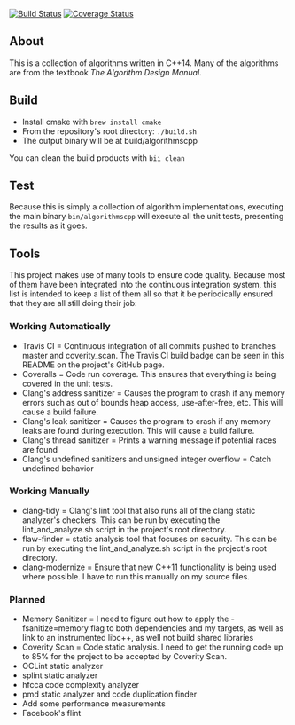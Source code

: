 [![Build Status](https://travis-ci.org/alexdunn/aalgocpp.svg?branch=master)](https://travis-ci.org/alexdunn/aalgocpp)
[![Coverage Status](https://coveralls.io/repos/alexdunn/aalgocpp/badge.svg)](https://coveralls.io/r/alexdunn/aalgocpp)

## About
This is a collection of algorithms written in C++14.  Many of the algorithms are from the textbook *The Algorithm Design Manual*.

## Build
- Install cmake with `brew install cmake`
- From the repository's root directory: `./build.sh`
- The output binary will be at build/algorithmscpp

You can clean the build products with `bii clean`

## Test
Because this is simply a collection of algorithm implementations, executing the main binary `bin/algorithmscpp` will execute all the unit tests, presenting the results as it goes.

## Tools
This project makes use of many tools to ensure code quality.  Because most of them have been integrated into the continuous integration system, this list is intended to keep a list of them all so that it be periodically ensured that they are all still doing their job:

### Working Automatically
- Travis CI = Continuous integration of all commits pushed to branches master and coverity_scan. The Travis CI build badge can be seen in this README on the project's GitHub page.
- Coveralls = Code run coverage.  This ensures that everything is being covered in the unit tests.
- Clang's address sanitizer = Causes the program to crash if any memory errors such as out of bounds heap access, use-after-free, etc. This will cause a build failure.
- Clang's leak sanitizer = Causes the program to crash if any memory leaks are found during execution.  This will cause a build failure.
- Clang's thread sanitizer = Prints a warning message if potential races are found
- Clang's undefined sanitizers and unsigned integer overflow = Catch undefined behavior

### Working Manually
- clang-tidy = Clang's lint tool that also runs all of the clang static analyzer's checkers. This can be run by executing the lint_and_analyze.sh script in the project's root directory.
- flaw-finder = static analysis tool that focuses on security.  This can be run by executing the lint_and_analyze.sh script in the project's root directory.
- clang-modernize = Ensure that new C++11 functionality is being used where possible.  I have to run this manually on my source files.

### Planned
- Memory Sanitizer = I need to figure out how to apply the -fsanitize=memory flag to both dependencies and my targets, as well as link to an instrumented libc++, as well not build shared libraries
- Coverity Scan = Code static analysis.  I need to get the running code up to 85% for the project to be accepted by Coverity Scan.
- OCLint static analyzer
- splint static analyzer
- hfcca code complexity analyzer
- pmd static analyzer and code duplication finder
- Add some performance measurements
- Facebook's flint
